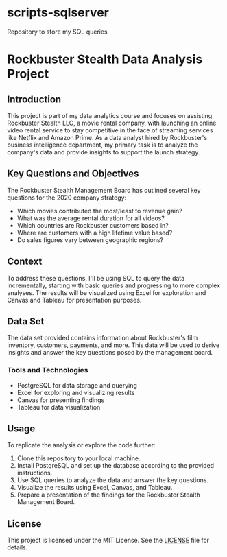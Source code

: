 # scripts-sqlserver
Repository to store my SQL queries 

# Rockbuster Stealth Data Analysis Project

## Introduction

This project is part of my data analytics course and focuses on assisting Rockbuster Stealth LLC, a movie rental company, with launching an online video rental service to stay competitive in the face of streaming services like Netflix and Amazon Prime. As a data analyst hired by Rockbuster's business intelligence department, my primary task is to analyze the company's data and provide insights to support the launch strategy.

## Key Questions and Objectives

The Rockbuster Stealth Management Board has outlined several key questions for the 2020 company strategy:

- Which movies contributed the most/least to revenue gain?
- What was the average rental duration for all videos?
- Which countries are Rockbuster customers based in?
- Where are customers with a high lifetime value based?
- Do sales figures vary between geographic regions?

## Context

To address these questions, I'll be using SQL to query the data incrementally, starting with basic queries and progressing to more complex analyses. The results will be visualized using Excel for exploration and Canvas and Tableau for presentation purposes.

## Data Set

The data set provided contains information about Rockbuster's film inventory, customers, payments, and more. This data will be used to derive insights and answer the key questions posed by the management board.

### Tools and Technologies

- PostgreSQL for data storage and querying
- Excel for exploring and visualizing results
- Canvas for presenting findings
- Tableau for data visualization

## Usage

To replicate the analysis or explore the code further:

1. Clone this repository to your local machine.
2. Install PostgreSQL and set up the database according to the provided instructions.
3. Use SQL queries to analyze the data and answer the key questions.
4. Visualize the results using Excel, Canvas, and Tableau.
5. Prepare a presentation of the findings for the Rockbuster Stealth Management Board.


## License

This project is licensed under the MIT License. See the [LICENSE](LICENSE) file for details.
